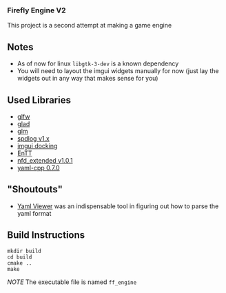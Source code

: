 ### Firefly Engine V2
This project is a second attempt at making a game engine

## Notes
- As of now for linux `libgtk-3-dev` is a known dependency
- You will need to layout the imgui widgets manually for now (just lay the widgets out in any way that makes sense for you)

## Used Libraries
- [glfw](https://github.com/glfw/glfw.git)
- [glad](https://github.com/Dav1dde/glad.git)
- [glm](https://github.com/g-truc/glm.git)
- [spdlog v1.x](https://github.com/gabime/spdlog.git)
- [imgui docking](https://github.com/ocornut/imgui.git)
- [EnTT](https://github.com/skypjack/entt.git)
- [nfd_extended v1.0.1](https://github.com/btzy/nativefiledialog-extended.git)
- [yaml-cpp 0.7.0](https://github.com/jbeder/yaml-cpp.git)

## "Shoutouts"
- [Yaml Viewer](https://jsonformatter.org/yaml-viewer) was an indispensable tool in figuring out how to parse the yaml format 

## Build Instructions
```shell
mkdir build
cd build
cmake ..
make
```
*NOTE* The executable file is named `ff_engine`